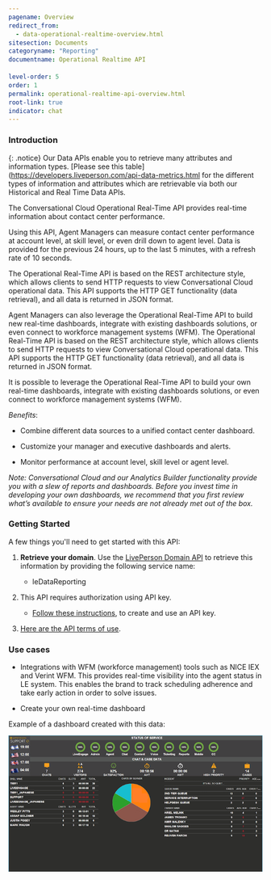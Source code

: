 ```yaml
---
pagename: Overview
redirect_from:
  - data-operational-realtime-overview.html
sitesection: Documents
categoryname: "Reporting"
documentname: Operational Realtime API

level-order: 5
order: 1
permalink: operational-realtime-api-overview.html
root-link: true
indicator: chat
---
```

### Introduction

{: .notice}
Our Data APIs enable you to retrieve many attributes and information types. [Please see this table](https://developers.liveperson.com/api-data-metrics.html for the different types of information and attributes which are retrievable via both our Historical and Real Time Data APIs.

The Conversational Cloud Operational Real-Time API provides real-time information about contact center performance.

Using this API, Agent Managers can measure contact center performance at account level, at skill level, or even drill down to agent level. Data is provided for the previous 24 hours, up to the last 5 minutes, with a refresh rate of 10 seconds.

The Operational Real-Time API is based on the REST architecture style, which allows clients to send HTTP requests to view Conversational Cloud operational data. This API supports the HTTP GET functionality (data retrieval), and all data is returned in JSON format.

Agent Managers can also leverage the Operational Real-Time API to build new real-time dashboards, integrate with existing dashboards solutions, or even connect to workforce management systems (WFM). The Operational Real-Time API is based on the REST architecture style, which allows clients to send HTTP requests to view Conversational Cloud operational data. This API supports the HTTP GET functionality (data retrieval), and all data is returned in JSON format.

It is possible to leverage the Operational Real-Time API to build your own real-time dashboards, integrate with existing dashboards solutions, or even connect to workforce management systems (WFM).

*Benefits*:

* Combine different data sources to a unified contact center dashboard.

* Customize your manager and executive dashboards and alerts.

* Monitor performance at account level, skill level or agent level.

_Note: Conversational Cloud and our Analytics Builder functionality provide you with a slew of reports and dashboards. Before you invest time in developing your own dashboards, we recommend that you first review what’s available to ensure your needs are not already met out of the box._

### Getting Started

A few things you'll need to get started with this API:

1. **Retrieve your domain**. Use the [LivePerson Domain API](agent-domain-domain-api.html) to retrieve this information by providing the following service name:

	* leDataReporting

2. This API requires authorization using API key.

	* [Follow these instructions](guides-gettingstarted.html), to create and use an API key.

3. [Here are the API terms of use](https://www.liveperson.com/policies/apitou).



### Use cases

* Integrations with WFM  (workforce management) tools such as  NICE IEX and Verint WFM. This provides real-time visibility into the agent status in LE system. This enables the brand to track scheduling adherence  and take early action in order to solve issues.

* Create your own real-time dashboard

Example of a dashboard created with this data:

![OperationalRealtime](img/operationalrealtime.png)
